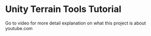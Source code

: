 # Unity Terrain Tools Tutorial
Go to video for more detail explanation on what this project is about
youtube.com
